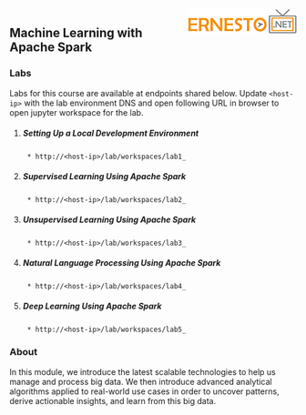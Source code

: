 <img align="right" src="./logo.png">

<h2><span style="color:red;"></span>Machine Learning with Apache Spark</h2>

### Labs

Labs for this course are available at endpoints shared below. Update `<host-ip>` with the lab environment DNS and open following URL in browser to open jupyter workspace for the lab.

1. ##### Setting Up a Local Development Environment
		* http://<host-ip>/lab/workspaces/lab1_
2. ##### Supervised Learning Using Apache Spark
		* http://<host-ip>/lab/workspaces/lab2_
3. ##### Unsupervised Learning Using Apache Spark
		* http://<host-ip>/lab/workspaces/lab3_
4. ##### Natural Language Processing Using Apache Spark
		* http://<host-ip>/lab/workspaces/lab4_
5. ##### Deep Learning Using Apache Spark
		* http://<host-ip>/lab/workspaces/lab5_

### About
In this module, we introduce the latest scalable technologies to help us manage and process big data. We then introduce advanced analytical algorithms applied to real-world use cases in order to uncover patterns, derive actionable insights, and learn from this big data.